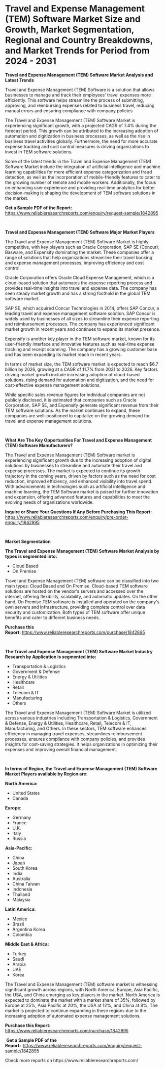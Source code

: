 <p><h1>Travel and Expense Management (TEM) Software Market Size and Growth, Market Segmentation, Regional and Country Breakdowns, and Market Trends for Period from 2024 -  2031</h1></p><p><strong>Travel and Expense Management (TEM) Software Market Analysis and Latest Trends</strong></p>
<p><p>Travel and Expense Management (TEM) Software is a solution that allows businesses to manage and track their employees' travel expenses more efficiently. This software helps streamline the process of submitting, approving, and reimbursing expenses related to business travel, reducing manual errors and ensuring compliance with company policies.</p><p>The Travel and Expense Management (TEM) Software Market is experiencing significant growth, with a projected CAGR of 7.4% during the forecast period. This growth can be attributed to the increasing adoption of automation and digitization in business processes, as well as the rise in business travel activities globally. Furthermore, the need for more accurate expense tracking and cost control measures is driving organizations to invest in TEM software solutions.</p><p>Some of the latest trends in the Travel and Expense Management (TEM) Software Market include the integration of artificial intelligence and machine learning capabilities for more efficient expense categorization and fraud detection, as well as the incorporation of mobile-friendly features to cater to the growing number of remote and mobile workers. Additionally, the focus on enhancing user experience and providing real-time analytics for better decision-making is shaping the development of TEM software solutions in the market.</p></p>
<p><strong>Get a Sample PDF of the Report:&nbsp;</strong> <a href="https://www.reliableresearchreports.com/enquiry/request-sample/1842895">https://www.reliableresearchreports.com/enquiry/request-sample/1842895</a></p>
<p>&nbsp;</p>
<p><strong>Travel and Expense Management (TEM) Software Major Market Players</strong></p>
<p><p>The Travel and Expense Management (TEM) Software Market is highly competitive, with key players such as Oracle Corporation, SAP SE (Concur), Basware, and Expensify dominating the market. These companies offer a range of solutions that help organizations streamline their travel booking and expense management processes, improving efficiency and cost control.</p><p>Oracle Corporation offers Oracle Cloud Expense Management, which is a cloud-based solution that automates the expense reporting process and provides real-time insights into travel and expense data. The company has seen steady market growth and has a strong foothold in the global TEM software market.</p><p>SAP SE, which acquired Concur Technologies in 2014, offers SAP Concur, a leading travel and expense management software solution. SAP Concur is widely used by businesses of all sizes to streamline their expense reporting and reimbursement processes. The company has experienced significant market growth in recent years and continues to expand its market presence.</p><p>Expensify is another key player in the TEM software market, known for its user-friendly interface and innovative features such as real-time expense tracking and receipt scanning. The company has a growing customer base and has been expanding its market reach in recent years.</p><p>In terms of market size, the TEM software market is expected to reach $6.7 billion by 2026, growing at a CAGR of 11.7% from 2021 to 2026. Key factors driving market growth include increasing adoption of cloud-based solutions, rising demand for automation and digitization, and the need for cost-effective expense management solutions.</p><p>While specific sales revenue figures for individual companies are not publicly disclosed, it is estimated that companies such as Oracle Corporation, SAP SE, and Expensify generate significant revenue from their TEM software solutions. As the market continues to expand, these companies are well-positioned to capitalize on the growing demand for travel and expense management solutions.</p></p>
<p>&nbsp;</p>
<p><strong>What Are The Key Opportunities For Travel and Expense Management (TEM) Software Manufacturers?</strong></p>
<p><p>The Travel and Expense Management (TEM) Software market is experiencing significant growth due to the increasing adoption of digital solutions by businesses to streamline and automate their travel and expense processes. The market is expected to continue its growth trajectory in the coming years, driven by factors such as the need for cost reduction, improved efficiency, and enhanced visibility into travel spend. With advancements in technologies such as artificial intelligence and machine learning, the TEM Software market is poised for further innovation and expansion, offering advanced features and capabilities to meet the evolving needs of organizations worldwide.</p></p>
<p><strong>Inquire or Share Your Questions If Any Before Purchasing This Report:</strong> <a href="https://www.reliableresearchreports.com/enquiry/pre-order-enquiry/1842895">https://www.reliableresearchreports.com/enquiry/pre-order-enquiry/1842895</a></p>
<p>&nbsp;</p>
<p><strong>Market Segmentation</strong></p>
<p><strong>The Travel and Expense Management (TEM) Software Market Analysis by types is segmented into:</strong></p>
<p><ul><li>Cloud Based</li><li>On Premise</li></ul></p>
<p><p>Travel and Expense Management (TEM) software can be classified into two main types: Cloud Based and On Premise. Cloud-based TEM software solutions are hosted on the vendor's servers and accessed over the internet, offering flexibility, scalability, and automatic updates. On the other hand, On Premise TEM software is installed and operated on the company's own servers and infrastructure, providing complete control over data security and customization. Both types of TEM software offer unique benefits and cater to different business needs.</p></p>
<p><strong>Purchase this Report:&nbsp;</strong><a href="https://www.reliableresearchreports.com/purchase/1842895">https://www.reliableresearchreports.com/purchase/1842895</a></p>
<p>&nbsp;</p>
<p><strong>The Travel and Expense Management (TEM) Software Market Industry Research by Application is segmented into:</strong></p>
<p><ul><li>Transportation & Logistics</li><li>Government & Defense</li><li>Energy & Utilities</li><li>Healthcare</li><li>Retail</li><li>Telecom & IT</li><li>Manufacturing</li><li>Others</li></ul></p>
<p><p>The Travel and Expense Management (TEM) Software Market is utilized across various industries including Transportation & Logistics, Government & Defense, Energy & Utilities, Healthcare, Retail, Telecom & IT, Manufacturing, and Others. In these sectors, TEM software enhances efficiency in managing travel expenses, streamlines reimbursement processes, ensures compliance with company policies, and provides insights for cost-saving strategies. It helps organizations in optimizing their expenses and improving overall financial management.</p></p>
<p>&nbsp;</p>
<p><strong>In terms of Region, the Travel and Expense Management (TEM) Software Market Players available by Region are:</strong></p>
<p>
    <p> <strong> North America: </strong>
        <ul>
            <li>United States</li>
            <li>Canada</li>
        </ul>
        </p> 
    <p> <strong> Europe: </strong>
        <ul>
            <li>Germany</li>
            <li>France</li>
            <li>U.K.</li>
            <li>Italy</li>
            <li>Russia</li>
        </ul>
        </p> 
    <p> <strong> Asia-Pacific: </strong>
        <ul>
            <li>China</li>
            <li>Japan</li>
            <li>South Korea</li>
            <li>India</li>
            <li>Australia</li>
            <li>China Taiwan</li>
            <li>Indonesia</li>
            <li>Thailand</li>
            <li>Malaysia</li>
        </ul>
        </p> 
    <p> <strong> Latin America: </strong>
        <ul>
            <li>Mexico</li>
            <li>Brazil</li>
            <li>Argentina Korea</li>
            <li>Colombia</li>
        </ul>
        </p> 
    <p> <strong> Middle East & Africa: </strong>
        <ul>
            <li>Turkey</li>
            <li>Saudi</li>
            <li>Arabia</li>
            <li>UAE</li>
            <li>Korea</li>
        </ul>
    </p>
    </p>
<p><p>The Travel and Expense Management (TEM) software market is witnessing significant growth across regions, with North America, Europe, Asia Pacific, the USA, and China emerging as key players in the market. North America is expected to dominate the market with a market share of 35%, followed by Europe at 25%, Asia Pacific at 20%, the USA at 12%, and China at 8%. The market is projected to continue expanding in these regions due to the increasing adoption of automated expense management solutions.</p></p>
<p><strong>Purchase this Report: </strong><a href="https://www.reliableresearchreports.com/purchase/1842895">https://www.reliableresearchreports.com/purchase/1842895</a></p>
<p>&nbsp;<strong>Get a Sample PDF of the Report:&nbsp;&nbsp;</strong><a href="https://www.reliableresearchreports.com/enquiry/request-sample/1842895">https://www.reliableresearchreports.com/enquiry/request-sample/1842895</a></p>
<p><strong></strong></p>
<p>Check more reports on https://www.reliableresearchreports.com/</p>